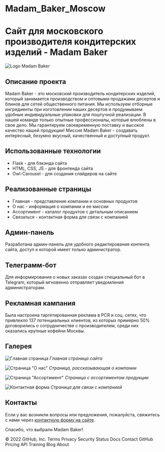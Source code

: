 # Madam_Baker_Moscow

# Сайт для московского производителя кондитерских изделий - Madam Baker

![Logo Madam Baker](path/to/logo.png)

## Описание проекта

Madam Baker - это московский производитель кондитерских изделий, который занимается производством и оптовыми продажами десертов и блинов для сетей общественного питания. Мы используем отборные ингредиенты при изготовлении наших десертов и продумываем удобные индивидуальные упаковки для поштучной реализации. В нашей команде только опытные профессионалы, которые влюблены в свое дело. Мы гарантируем своевременную поставку и высокое качество нашей продукции! Миссия Madam Baker - создавать интересный, безумно вкусный, качественный и доступный продукт.

## Использованные технологии

- Flask - для бэкэнда сайта
- HTML, CSS, JS - для фронтенда сайта
- Owl-Carousel - для создания слайдеров на сайте

## Реализованные страницы

- Главная - представление компании и основных продуктов
- О нас - информация о компании и ее миссии
- Ассортимент - каталог продуктов с детальным описанием
- Связаться - контактная форма для связи с компанией
  
## Админ-панель

Разработана админ-панель для удобного редактирования контента сайта, доступ к которой имеет только администратор.

## Телеграмм-бот

Для информирования о новых заказах создан специальный бот в Telegram, который мгновенно отправляет уведомления администраторам.

## Рекламная кампания

Была настроена таргетированная реклама в РСЯ и соц. сетях, что привлекло 137 потенциальных клиентов, из которых примерно 50% договорились о сотрудничестве с производителем, среди них оказались крупные кофейни Москвы.

## Галерея

![Главная страница](https://pasteboard.co/LZQdLuNSDUoV.jpg)
_Главная страница сайта_

![Страница "О нас"](https://imgbly.com/ib/bwiFT63IwC)
_Страница, рассказывающая о компании_

![Страница "Ассортимент"](https://imgbly.com/ib/tXTRG8nZFi)
_Страница с ассортиментом продукции_

![Контактная форма](https://imgbly.com/ib/nyU4EXjH9i)
_Страница для связи с компанией_

## Контакты

Если у вас возникли вопросы или предложения, пожалуйста, свяжитесь с нами через [контактную форму на сайте](https://madam-baker-moscow.onrender.com/#contact).

Спасибо, что выбрали Madam Baker!












© 2022 GitHub, Inc.
Terms
Privacy
Security
Status
Docs
Contact GitHub
Pricing
API
Training
Blog
About
